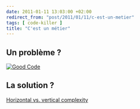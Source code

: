 ```yaml
---
date: 2011-01-11 13:03:00 +02:00
redirect_from: "post/2011/01/11/c-est-un-metier"
tags: [ code-killer ]
title: "C'est un métier"
---
```


## Un problème ?

[![Good Code](http://imgs.xkcd.com/comics/good_code.png)](http://xkcd.com/844/)

## La solution ?

[Horizontal vs. vertical complexity](http://usingimho.wordpress.com/2009/11/24/horizontal-vs-vertical-complexity/)
